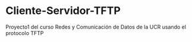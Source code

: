 # Cliente-Servidor-TFTP
Proyecto1 del curso Redes y Comunicación de Datos de la UCR usando el protocolo TFTP
